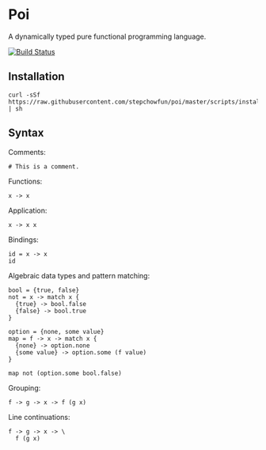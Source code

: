 # Poi

A dynamically typed pure functional programming language.

[![Build Status](https://travis-ci.org/stepchowfun/poi.svg?branch=master)](https://travis-ci.org/stepchowfun/poi)

## Installation

    curl -sSf https://raw.githubusercontent.com/stepchowfun/poi/master/scripts/install.sh | sh

## Syntax

Comments:

    # This is a comment.

Functions:

    x -> x

Application:

    x -> x x

Bindings:

    id = x -> x
    id

Algebraic data types and pattern matching:

    bool = {true, false}
    not = x -> match x {
      {true} -> bool.false
      {false} -> bool.true
    }

    option = {none, some value}
    map = f -> x -> match x {
      {none} -> option.none
      {some value} -> option.some (f value)
    }

    map not (option.some bool.false)

Grouping:

    f -> g -> x -> f (g x)

Line continuations:

    f -> g -> x -> \
      f (g x)
